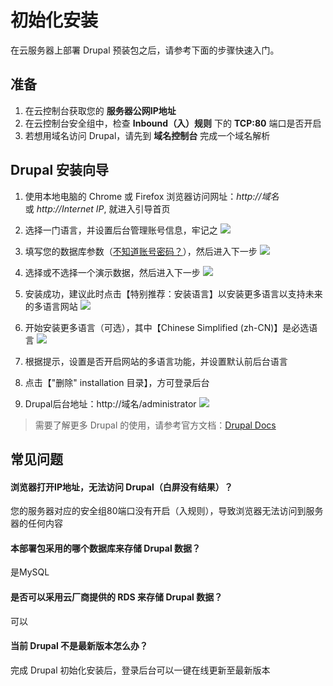 # 初始化安装

在云服务器上部署 Drupal 预装包之后，请参考下面的步骤快速入门。

## 准备

1. 在云控制台获取您的 **服务器公网IP地址** 
2. 在云控制台安全组中，检查 **Inbound（入）规则** 下的 **TCP:80** 端口是否开启
3. 若想用域名访问 Drupal，请先到 **域名控制台** 完成一个域名解析

## Drupal 安装向导

1. 使用本地电脑的 Chrome 或 Firefox 浏览器访问网址：*http://域名* 或 *http://Internet IP*, 就进入引导首页

2. 选择一门语言，并设置后台管理账号信息，牢记之
   ![](https://libs.websoft9.com/Websoft9/DocsPicture/zh/joomla/joomla-installstart-websoft9.png)

3. 填写您的数据库参数（[不知道账号密码？](https://support.websoft9.com/docs/lamp/zh/stack-accounts.html)），然后进入下一步
   ![](https://libs.websoft9.com/Websoft9/DocsPicture/zh/joomla/joomla-installdb-websoft9.png)

4. 选择或不选择一个演示数据，然后进入下一步
   ![](https://libs.websoft9.com/Websoft9/DocsPicture/zh/joomla/joomla-installdemo-websoft9.png)

5. 安装成功，建议此时点击【特别推荐：安装语言】以安装更多语言以支持未来的多语言网站
   ![](https://libs.websoft9.com/Websoft9/DocsPicture/zh/joomla/joomla-installss-websoft9.png)

6. 开始安装更多语言（可选），其中【Chinese Simplified (zh-CN)】是必选语言
   ![](https://libs.websoft9.com/Websoft9/DocsPicture/zh/joomla/joomla-installlanguages-websoft9.png)

7. 根据提示，设置是否开启网站的多语言功能，并设置默认前后台语言

8. 点击【"删除" installation 目录】，方可登录后台

9. Drupal后台地址：http://域名/administrator
   ![](https://libs.websoft9.com/Websoft9/DocsPicture/zh/joomla/joomla-loginpage-websoft9.png)

> 需要了解更多 Drupal 的使用，请参考官方文档：[Drupal Docs](https://docs.joomla.org/Main_Page/zh-cn)

## 常见问题

#### 浏览器打开IP地址，无法访问 Drupal（白屏没有结果）？

您的服务器对应的安全组80端口没有开启（入规则），导致浏览器无法访问到服务器的任何内容

#### 本部署包采用的哪个数据库来存储 Drupal 数据？

是MySQL

#### 是否可以采用云厂商提供的 RDS 来存储 Drupal 数据？

可以

#### 当前 Drupal 不是最新版本怎么办？

完成 Drupal 初始化安装后，登录后台可以一键在线更新至最新版本